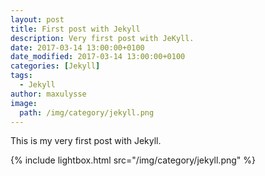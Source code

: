 ```yaml
---
layout: post
title: First post with Jekyll
description: Very first post with JeKyll.
date: 2017-03-14 13:00:00+0100
date_modified: 2017-03-14 13:00:00+0100
categories: [Jekyll]
tags:
  - Jekyll
author: maxulysse
image:
  path: /img/category/jekyll.png
---
```


This is my very first post with Jekyll.

{% include lightbox.html src="/img/category/jekyll.png" %}
